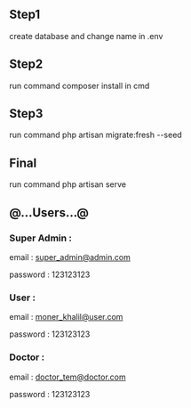 ## Step1

create database and change name in .env

## Step2

run command composer install in cmd

## Step3

run command php artisan migrate:fresh --seed

## Final

run command php artisan serve

## @...Users...@

### Super Admin :
email : super_admin@admin.com

password : 123123123

### User :
email : moner_khalil@user.com

password : 123123123

### Doctor :
email : doctor_tem@doctor.com

password : 123123123
